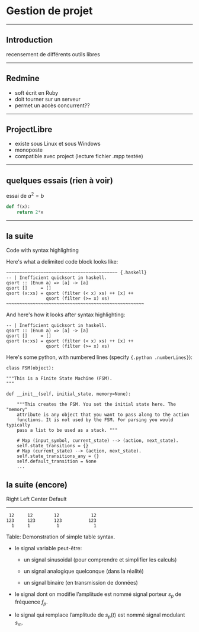 # Gestion de projet
----------------------

## Introduction

recensement de différents outils libres

----------------------
## Redmine

- soft écrit en Ruby
- doit tourner sur un serveur
- permet un accès concurrent??

----------------------
## ProjectLibre

- existe sous Linux et sous Windows
- monoposte
- compatible avec project (lecture fichier .mpp testée)

----------------------
## quelques essais (rien à voir)

essai de 
$a^2=b$



```python
def f(x):
    return 2*x
```
---------------------------

## la suite

Code with syntax highlighting

Here's what a delimited code block looks like:

    ~~~~~~~~~~~~~~~~~~~~~~~~~~~~~~~~~~~~~~~~~~ {.haskell}
    -- | Inefficient quicksort in haskell.
    qsort :: (Enum a) => [a] -> [a]
    qsort []     = []
    qsort (x:xs) = qsort (filter (< x) xs) ++ [x] ++
                   qsort (filter (>= x) xs) 
    ~~~~~~~~~~~~~~~~~~~~~~~~~~~~~~~~~~~~~~~~~~~~~~~~~~~~

And here's how it looks after syntax highlighting:

~~~~~~~~~~~~~~~~~~~~~~~~~~~~~~~~~~~~~~~~~~ {.haskell}
-- | Inefficient quicksort in haskell.
qsort :: (Enum a) => [a] -> [a]
qsort []     = []
qsort (x:xs) = qsort (filter (< x) xs) ++ [x] ++
               qsort (filter (>= x) xs) 
~~~~~~~~~~~~~~~~~~~~~~~~~~~~~~~~~~~~~~~~~~~~~~~~~~~~

Here's some python, with numbered lines (specify `{.python .numberLines}`):

~~~~~~~~~~~~~~~~~~~~~~~~~~~~~~~~~~~~~~~~~~ {.python .numberLines}
class FSM(object):

"""This is a Finite State Machine (FSM).
"""

def __init__(self, initial_state, memory=None):

    """This creates the FSM. You set the initial state here. The "memory"
    attribute is any object that you want to pass along to the action
    functions. It is not used by the FSM. For parsing you would typically
    pass a list to be used as a stack. """

    # Map (input_symbol, current_state) --> (action, next_state).
    self.state_transitions = {}
    # Map (current_state) --> (action, next_state).
    self.state_transitions_any = {}
    self.default_transition = None
    ...
~~~~~~~~~~~~~~~~~~~~~~~~~~~~~~~~~~~~~~~~~~~~ 

## la suite (encore)

  Right     Left     Center     Default
-------     ------ ----------   -------
     12     12        12            12
    123     123       123          123
      1     1          1             1

Table:  Demonstration of simple table syntax.

-   le signal variable peut-être:

    -   un signal sinusoidal (pour comprendre et simplifier les calculs)

    -   un signal analogique quelconque (dans la réalité)

    -   un signal binaire (en transmission de données)

-   le signal dont on modifie l’amplitude est nommé signal porteur $s_p$
    de fréquence $f_p$.

-   le signal qui remplace l’amplitude de $s_p(t)$ est nommé signal
    modulant $s_m$.
